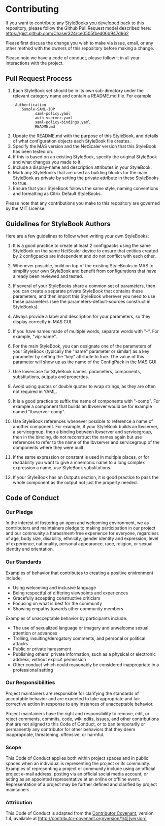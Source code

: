 # Contributing
If you want to contribute any StyleBooks you developed back to this repository, please follow the Github Pull Request model described here: https://gist.github.com/Chaser324/ce0505fbed06b947d962

Please first discuss the change you wish to make via issue,
email, or any other method with the owners of this repository before making a change. 

Please note we have a code of conduct, please follow it in all your interactions with the project.

## Pull Request Process

1. Each StyleBook set should be in its own sub-directory under the relevant category name and contain a README.md file. For example
    ```
     Authentication 
        Sample-SAML-IDP 
              saml-policy.yaml 
              auth-vserver.yaml
              saml-policy-bindings.yaml
              README.md
    ```
2. Update the README.md with the purpose of this StyleBook, and details of what configuration objects each StyleBook file creates.
3. Specify the MAS version and the NetScaler version that this StyleBook has been tested on.
4. If this is based on an existing StyleBook, specify the original StyleBook and what changes you made to it.
5. Include a display-name and description attributes in your StyleBook.
6. Mark any StyleBooks that are used as building blocks for the main StyleBook as private by setting the private attribute in these StyleBooks to true.
6. Ensure that your StyleBook follows the same style, naming conventions and formatting as Citrix Default StyleBooks.

Please note that any contributions you make to this repository are governed by the MIT License.

## Guidelines for StyleBook Authors

Here are a few guidelines to follow when writing your own StyleBooks:

1. It is a good practice to create at least 2 configpacks using the same StyleBook on the same NetScaler device to ensure that entities created by 2 configpacks are independent and do not conflict with each other.

2. Whenever possible, build on top of the existing StyleBooks in MAS to simplify your own StyleBook and benefit from configurations that have already been reviewed and tested.
  
3. If several of your StyleBooks share a common set of parameters, then you can create a separate private StyleBook that contains these parameters, and then import this StyleBook wherever you need to use these parameters (see the parameters-default-sources construct in StyleBooks).

4. Always provide a label and description for your parameters, so they display correctly in MAS GUI.

5. If you have names made of multiple words, separate words with "-". For example, "vip-name".

6. For the main StyleBook, you can designate one of the parameters of your StyleBook (typically the "name" parameter or similar) as a key parameter by setting the "key" attribute to true. The value of this parameter will show up as the name of the ConfigPack in the MAS GUI.
 
7. Use lowercase for StyleBook names, parameters, components, substitutions, outputs and properties.

8. Avoid using quotes or double quotes to wrap strings, as they are often not required in YAML.

9. It is a good practice to suffix the name of components with "-comp". For example a component that builds an lbvserver would be for example named "lbvserver-comp".

10. Use StyleBook references whenever possible to reference a name of another component. For example, if your StyleBook builds an lbvserver, a servicegroup, then a binding between lbvserver and servicegroup, then in the binding, do not reconstruct the names again but use references to refer to the name of the lbvserver and servicegroup of the components where they were built.

11. If the same expression or constant is used in multiple places, or for readability you want to give a mnemonic name to a long complex expression a name, use StyleBook substitutions. 

12. If your StyleBook has an Outputs section, it is good practice to pass the whole component as the output not just the property needed.

## Code of Conduct

### Our Pledge

In the interest of fostering an open and welcoming environment, we as
contributors and maintainers pledge to making participation in our project and
our community a harassment-free experience for everyone, regardless of age, body
size, disability, ethnicity, gender identity and expression, level of experience,
nationality, personal appearance, race, religion, or sexual identity and
orientation.

### Our Standards

Examples of behavior that contributes to creating a positive environment
include:

* Using welcoming and inclusive language
* Being respectful of differing viewpoints and experiences
* Gracefully accepting constructive criticism
* Focusing on what is best for the community
* Showing empathy towards other community members

Examples of unacceptable behavior by participants include:

* The use of sexualized language or imagery and unwelcome sexual attention or
advances
* Trolling, insulting/derogatory comments, and personal or political attacks
* Public or private harassment
* Publishing others' private information, such as a physical or electronic
  address, without explicit permission
* Other conduct which could reasonably be considered inappropriate in a
  professional setting

### Our Responsibilities

Project maintainers are responsible for clarifying the standards of acceptable
behavior and are expected to take appropriate and fair corrective action in
response to any instances of unacceptable behavior.

Project maintainers have the right and responsibility to remove, edit, or
reject comments, commits, code, wiki edits, issues, and other contributions
that are not aligned to this Code of Conduct, or to ban temporarily or
permanently any contributor for other behaviors that they deem inappropriate,
threatening, offensive, or harmful.

### Scope

This Code of Conduct applies both within project spaces and in public spaces
when an individual is representing the project or its community. Examples of
representing a project or community include using an official project e-mail
address, posting via an official social media account, or acting as an appointed
representative at an online or offline event. Representation of a project may be
further defined and clarified by project maintainers.

### Attribution

This Code of Conduct is adapted from the [Contributor Covenant][homepage], version 1.4,
available at [http://contributor-covenant.org/version/1/4][version]

[homepage]: http://contributor-covenant.org
[version]: http://contributor-covenant.org/version/1/4/
